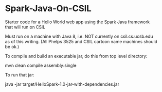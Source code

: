 # Spark-Java-On-CSIL


Starter code for a Hello World web app using the Spark Java framework
that will run on CSIL

Must run on a machine with Java 8, i.e. NOT currently on csil.cs.ucsb.edu
as of this writing.  (All Phelps 3525 and CSIL cartoon name machines
should be ok.)

To compile and build an executable jar, do this from top level directory:

  mvn clean compile assembly:single

To run that jar:

  java -jar target/HelloSpark-1.0-jar-with-dependencies.jar 